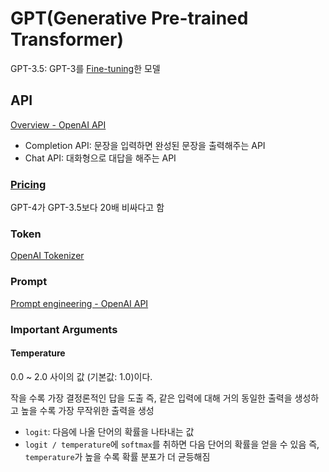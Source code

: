 # GPT(Generative Pre-trained Transformer)
GPT-3.5: GPT-3를 [Fine-tuning](https://kr.appen.com/blog/fine-tuning/)한 모델

## API
[Overview - OpenAI API](https://platform.openai.com/docs/overview) 
- Completion API: 문장을 입력하면 완성된 문장을 출력해주는 API
- Chat API: 대화형으로 대답을 해주는 API

### [Pricing](https://openai.com/pricing#language-models)
GPT-4가 GPT-3.5보다 20배 비싸다고 함

### Token
[OpenAI Tokenizer](https://platform.openai.com/tokenizer)

### Prompt
[Prompt engineering - OpenAI API](https://platform.openai.com/docs/guides/prompt-engineering)

### Important Arguments

#### Temperature
0.0 ~ 2.0 사이의 값 (기본값: 1.0)이다.

작을 수록 가장 결정론적인 답을 도출 즉, 같은 입력에 대해 거의 동일한 출력을 생성하고 높을 수록 가장 무작위한 출력을 생성

- `logit`: 다음에 나올 단어의 확률을 나타내는 값
- `logit / temperature`에 `softmax`를 취하면 다음 단어의 확률을 얻을 수 있음 즉, `temperature`가 높을 수록 확률 분포가 더 균등해짐
